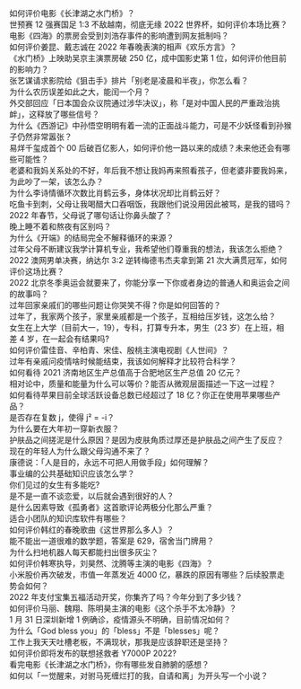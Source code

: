 如何评价电影《长津湖之水门桥》？  
世预赛 12 强赛国足 1:3 不敌越南，彻底无缘 2022 世界杯，如何评价本场比赛？  
电影《四海》的票房会受到刘浩存事件的影响遭到网友抵制吗？  
如何评价姜昆、戴志诚在 2022 年春晚表演的相声《欢乐方言》？  
《水门桥》上映助吴京主演票房破 250 亿，成中国影史第 1 位，如何评价他目前的影响力？  
张艺谋请求影院给《狙击手》排片「别老是凌晨和半夜」，你怎么看？  
为什么农历误差如此之大，能闰一个月？  
外交部回应「日本国会众议院通过涉华决议」，称「是对中国人民的严重政治挑衅」，这释放了哪些信号？  
为什么《西游记》中孙悟空明明有着一流的正面战斗能力，可是不少妖怪看到孙猴子仍然非常嚣张？  
易烊千玺成首个 00 后破百亿影人，如何评价他一路以来的成绩？未来他还会有哪些可能性？  
老婆和我妈关系处的不好，年后我不想让我妈再来照看孩子，但老婆非要我妈来，为此吵了一架，该怎么办？  
为什么李诗情循环次数比肖鹤云多，身体状况却比肖鹤云好？  
吃鱼卡到刺，父母让我喝醋大口吞咽饭，我跟他们说没用因此被骂，是我的错吗？  
2022 年春节，父母说了哪句话让你鼻头酸了？  
晚上睡不着和熬夜有区别吗？  
为什么《开端》的结局完全不解释循环的来源？  
过年父母不断建议我学计算机专业，我希望他们尊重我的想法，我该怎么拒绝？  
2022 澳网男单决赛，纳达尔 3:2 逆转梅德韦杰夫拿到第 21 次大满贯冠军，如何评价这场比赛？  
2022 北京冬季奥运会就要来了，你能分享一下你或者身边的普通人和奥运会之间的故事吗？  
过年回家亲戚们的哪些问题让你哭笑不得？你是如何回答的？  
过年了，我家两个孩子，家里亲戚都是一个孩子，互相给压岁钱，这怎么给？  
女生在上大学（目前大一，19），专科，打算专升本，男生（23 岁）在上班，相差 4 岁，在一起会有结果吗?  
如何评价雷佳音、辛柏青、宋佳、殷桃主演电视剧《人世间》？  
过年有亲戚问疫情啥时候能结束，我该如何解释才比较符合科学？  
如何看待 2021 济南地区生产总值高于合肥地区生产总值 20 亿元？  
相对论中，质量和能量为什么可以等价？能否从微观层面描述一下这一过程？  
如何看待苹果目前全球活跃设备总数已经超过了 18 亿？你正在使用苹果哪些产品？  
是否存在复数 j，使得 j² = -i？  
为什么要在大年初一穿新衣服？  
护肤品之间搓泥是什么原因？是因为皮肤角质过厚还是护肤品之间产生了反应？  
现在的年轻人为什么跟父母沟通不来了？  
康德说：「人是目的，永远不可把人用做手段」如何理解？  
事业编的公共基础知识应该怎么学？  
你们见过的女生有多能吃?  
是不是一直不谈恋爱，以后就会遇到很好的人？  
是什么因素导致《孤勇者》这首歌评论两极分化那么严重？  
适合小团队的知识库软件有哪些？  
如何评价韩红的春晚歌曲《这世界那么多人》？  
能不能出一道很难的数学题，答案是 629，宿舍当门牌用？  
为什么扫地机器人每天都能扫出很多灰尘？  
如何评价韩寒执导，刘昊然、沈腾等主演的电影《四海》？  
小米股价再次破发，市值一年蒸发近 4000 亿，暴跌的原因有哪些？后续股票走势会如何？  
2022 年支付宝集五福活动开奖，你集齐了吗？今年分到了多少钱？  
如何评价马丽、魏翔、陈明昊主演的电影《这个杀手不太冷静》？  
1 月 31 日深圳新增 1 例确诊，疫情源头不明确，目前情况如何？  
为什么「God bless you」的「bless」不是「blesses」呢？  
工作上我天天吐槽老板，不满现状，那我是应该辞职还是坚持？  
如何评价即将发布的联想拯救者 Y7000P 2022?  
看完电影《长津湖之水门桥》，你有哪些发自肺腑的感想？  
如何以「一觉醒来，对驸马死缠烂打的我，自请和离」为开头写一个小说？  

